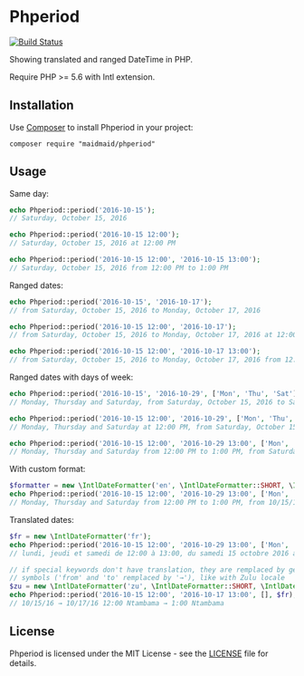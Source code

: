 Phperiod
========

[![Build Status](https://travis-ci.org/maidmaid/phperiod.svg?branch=master)](https://travis-ci.org/maidmaid/phperiod)   

Showing translated and ranged DateTime in PHP. 

Require PHP >= 5.6 with Intl extension.

## Installation

Use [Composer](http://getcomposer.org/) to install Phperiod in your project:

```shell
composer require "maidmaid/phperiod"
```


## Usage

Same day:

```php
echo Phperiod::period('2016-10-15');
// Saturday, October 15, 2016

echo Phperiod::period('2016-10-15 12:00');
// Saturday, October 15, 2016 at 12:00 PM

echo Phperiod::period('2016-10-15 12:00', '2016-10-15 13:00');
// Saturday, October 15, 2016 from 12:00 PM to 1:00 PM
```

Ranged dates:

```php
echo Phperiod::period('2016-10-15', '2016-10-17');
// from Saturday, October 15, 2016 to Monday, October 17, 2016

echo Phperiod::period('2016-10-15 12:00', '2016-10-17');
// from Saturday, October 15, 2016 to Monday, October 17, 2016 at 12:00 PM

echo Phperiod::period('2016-10-15 12:00', '2016-10-17 13:00');
// from Saturday, October 15, 2016 to Monday, October 17, 2016 from 12:00 PM to 1:00 PM
```

Ranged dates with days of week: 

```php
echo Phperiod::period('2016-10-15', '2016-10-29', ['Mon', 'Thu', 'Sat']);
// Monday, Thursday and Saturday, from Saturday, October 15, 2016 to Saturday, October 29, 2016

echo Phperiod::period('2016-10-15 12:00', '2016-10-29', ['Mon', 'Thu', 'Sat']);
// Monday, Thursday and Saturday at 12:00 PM, from Saturday, October 15, 2016 to Saturday, October 29, 2016

echo Phperiod::period('2016-10-15 12:00', '2016-10-29 13:00', ['Mon', 'Thu', 'Sat']);
// Monday, Thursday and Saturday from 12:00 PM to 1:00 PM, from Saturday, October 15, 2016 to Saturday, October 29, 2016
```

With custom format:

```php
$formatter = new \IntlDateFormatter('en', \IntlDateFormatter::SHORT, \IntlDateFormatter::SHORT);
echo Phperiod::period('2016-10-15 12:00', '2016-10-29 13:00', ['Mon', 'Thu', 'Sat'], $formatter);
// Monday, Thursday and Saturday from 12:00 PM to 1:00 PM, from 10/15/16 to 10/29/16
```

Translated dates:

```php
$fr = new \IntlDateFormatter('fr');
echo Phperiod::period('2016-10-15 12:00', '2016-10-29 13:00', ['Mon', 'Thu', 'Sat'], $fr);
// lundi, jeudi et samedi de 12:00 à 13:00, du samedi 15 octobre 2016 au samedi 29 octobre 2016

// if special keywords don't have translation, they are remplaced by generic
// symbols ('from' and 'to' remplaced by '→'), like with Zulu locale
$zu = new \IntlDateFormatter('zu', \IntlDateFormatter::SHORT, \IntlDateFormatter::SHORT);
echo Phperiod::period('2016-10-15 12:00', '2016-10-17 13:00', [], $fr);
// 10/15/16 → 10/17/16 12:00 Ntambama → 1:00 Ntambama
```

## License

Phperiod is licensed under the MIT License - see the [LICENSE](LICENSE) file for details.
